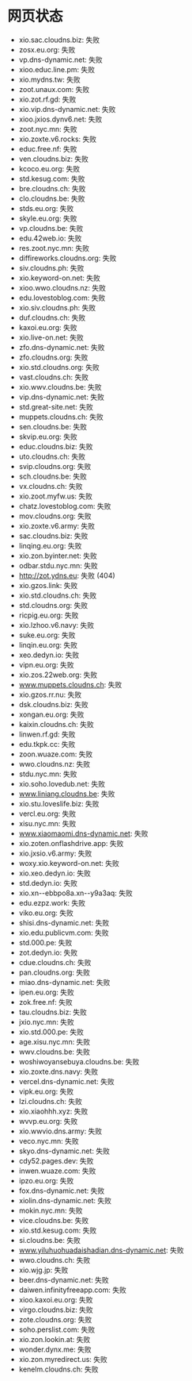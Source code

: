 # 网页状态
- xio.sac.cloudns.biz: 失败
- zosx.eu.org: 失败
- vp.dns-dynamic.net: 失败
- xioo.educ.line.pm: 失败
- xio.mydns.tw: 失败
- zoot.unaux.com: 失败
- xio.zot.rf.gd: 失败
- xio.vip.dns-dynamic.net: 失败
- xioo.jxios.dynv6.net: 失败
- zoot.nyc.mn: 失败
- xio.zoxte.v6.rocks: 失败
- educ.free.nf: 失败
- ven.cloudns.biz: 失败
- kcoco.eu.org: 失败
- std.kesug.com: 失败
- bre.cloudns.ch: 失败
- clo.cloudns.be: 失败
- stds.eu.org: 失败
- skyle.eu.org: 失败
- vp.cloudns.be: 失败
- edu.42web.io: 失败
- res.zoot.nyc.mn: 失败
- diffireworks.cloudns.org: 失败
- siv.cloudns.ph: 失败
- xio.keyword-on.net: 失败
- xioo.wwo.cloudns.nz: 失败
- edu.lovestoblog.com: 失败
- xio.siv.cloudns.ph: 失败
- duf.cloudns.ch: 失败
- kaxoi.eu.org: 失败
- xio.live-on.net: 失败
- zfo.dns-dynamic.net: 失败
- zfo.cloudns.org: 失败
- xio.std.cloudns.org: 失败
- vast.cloudns.ch: 失败
- xio.wwv.cloudns.be: 失败
- vip.dns-dynamic.net: 失败
- std.great-site.net: 失败
- muppets.cloudns.ch: 失败
- sen.cloudns.be: 失败
- skvip.eu.org: 失败
- educ.cloudns.biz: 失败
- uto.cloudns.ch: 失败
- svip.cloudns.org: 失败
- sch.cloudns.be: 失败
- vx.cloudns.ch: 失败
- xio.zoot.myfw.us: 失败
- chatz.lovestoblog.com: 失败
- mov.cloudns.org: 失败
- xio.zoxte.v6.army: 失败
- sac.cloudns.biz: 失败
- linqing.eu.org: 失败
- xio.zon.byinter.net: 失败
- odbar.stdu.nyc.mn: 失败
- http://zot.ydns.eu: 失败 (404)
- xio.gzos.link: 失败
- xio.std.cloudns.ch: 失败
- std.cloudns.org: 失败
- ricpig.eu.org: 失败
- xio.lzhoo.v6.navy: 失败
- suke.eu.org: 失败
- linqin.eu.org: 失败
- xeo.dedyn.io: 失败
- vipn.eu.org: 失败
- xio.zos.22web.org: 失败
- www.muppets.cloudns.ch: 失败
- xio.gzos.rr.nu: 失败
- dsk.cloudns.biz: 失败
- xongan.eu.org: 失败
- kaixin.cloudns.ch: 失败
- linwen.rf.gd: 失败
- edu.tkpk.cc: 失败
- zoon.wuaze.com: 失败
- wwo.cloudns.nz: 失败
- stdu.nyc.mn: 失败
- xio.soho.lovedub.net: 失败
- www.liniang.cloudns.be: 失败
- xio.stu.loveslife.biz: 失败
- vercl.eu.org: 失败
- xisu.nyc.mn: 失败
- www.xiaomaomi.dns-dynamic.net: 失败
- xio.zoten.onflashdrive.app: 失败
- xio.jxsio.v6.army: 失败
- woxy.xio.keyword-on.net: 失败
- xio.xeo.dedyn.io: 失败
- std.dedyn.io: 失败
- xio.xn--ebbpo8a.xn--y9a3aq: 失败
- edu.ezpz.work: 失败
- viko.eu.org: 失败
- shisi.dns-dynamic.net: 失败
- xio.edu.publicvm.com: 失败
- std.000.pe: 失败
- zot.dedyn.io: 失败
- cdue.cloudns.ch: 失败
- pan.cloudns.org: 失败
- miao.dns-dynamic.net: 失败
- ipen.eu.org: 失败
- zok.free.nf: 失败
- tau.cloudns.biz: 失败
- jxio.nyc.mn: 失败
- xio.std.000.pe: 失败
- age.xisu.nyc.mn: 失败
- wwv.cloudns.be: 失败
- woshiwoyansebuya.cloudns.be: 失败
- xio.zoxte.dns.navy: 失败
- vercel.dns-dynamic.net: 失败
- vipk.eu.org: 失败
- lzi.cloudns.ch: 失败
- xio.xiaohhh.xyz: 失败
- wvvp.eu.org: 失败
- xio.wwvio.dns.army: 失败
- veco.nyc.mn: 失败
- skyo.dns-dynamic.net: 失败
- cdy52.pages.dev: 失败
- inwen.wuaze.com: 失败
- ipzo.eu.org: 失败
- fox.dns-dynamic.net: 失败
- xiolin.dns-dynamic.net: 失败
- mokin.nyc.mn: 失败
- vice.cloudns.be: 失败
- xio.std.kesug.com: 失败
- si.cloudns.be: 失败
- www.yiluhuohuadaishadian.dns-dynamic.net: 失败
- wwo.cloudns.ch: 失败
- xio.wjg.jp: 失败
- beer.dns-dynamic.net: 失败
- daiwen.infinityfreeapp.com: 失败
- xioo.kaxoi.eu.org: 失败
- virgo.cloudns.biz: 失败
- zote.cloudns.org: 失败
- soho.perslist.com: 失败
- xio.zon.lookin.at: 失败
- wonder.dynx.me: 失败
- xio.zon.myredirect.us: 失败
- kenelm.cloudns.ch: 失败
